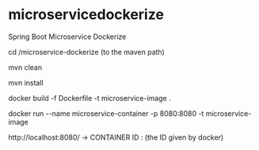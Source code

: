 # microservicedockerize
Spring Boot Microservice Dockerize

cd /microservice-dockerize (to the maven path) </br>

mvn clean </br>

mvn install </br>

docker build -f Dockerfile -t microservice-image . </br>

docker run --name microservice-container -p 8080:8080 -t microservice-image </br>

http://localhost:8080/ -> CONTAINER ID : (the ID given by docker)
